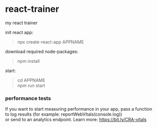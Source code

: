 # react-trainer
my react trainer

init react app:
> npx create-react-app APPNAME

download required node-packages:
> npm install

start:
> cd APPNAME<br>
> npm run start

### performance tests
If you want to start measuring performance in your app, pass a function<br>
to log results (for example: reportWebVitals(console.log))<br>
or send to an analytics endpoint. Learn more: https://bit.ly/CRA-vitals
